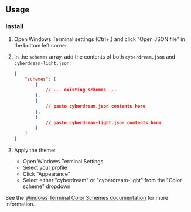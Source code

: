 ## Usage

### Install

1. Open Windows Terminal settings (Ctrl+,) and click "Open JSON file" in the bottom left corner.

2. In the `schemes` array, add the contents of both `cyberdream.json` and `cyberdream-light.json`:

    ```json
    {
        "schemes": [
            {
                // ... existing schemes ...
            },
            {
                // paste cyberdream.json contents here
            },
            {
                // paste cyberdream-light.json contents here
            }
        ]
    }
    ```

3. Apply the theme:
    - Open Windows Terminal Settings
    - Select your profile
    - Click "Appearance"
    - Select either "cyberdream" or "cyberdream-light" from the "Color scheme" dropdown

See the [Windows Terminal Color Schemes documentation](https://learn.microsoft.com/en-us/windows/terminal/customize-settings/color-schemes) for more information.
